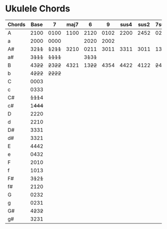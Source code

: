 # Ukulele Chords

| Chords         | Base           | 7            | maj7 | 6            | 9    | sus4 | sus2 | 7sus4       | aug  | dim  | add9 |
|----------------|----------------|--------------|------|--------------|------|-------|-------|--------------|------|------|------|
|  A             |  2100          | 0100         | 1100 | 2120         | 0102 | 2200  | 2452  | 0200         | 2114 | 2323 | 2102 |
|  a             |  2000          | 0000         |      | 2020         | 2002 |       |       |              |      |      |      |
|  A#            |  32~~11~~      | ~~1~~2~~11~~ | 3210 | 0211         | 3011 | 3311  | 3011  | 1311         | 3221 | 3101 | 3213 |
|  a#            |  3~~111~~      | ~~1111~~     |      | 3~~1~~3~~1~~ |      |       |       |              |      |      |      |
|  B             |  43~~22~~      | ~~2~~3~~22~~ | 4321 | 13~~22~~     | 4354 | 4422  | 4122  | ~~2~~4~~22~~ | 4332 | 4212 | 4324 |
|  b             |  4~~222~~      | ~~2222~~     |      |              |      |       |       |              |      |      |      |
|  C             |  0003          |              |      |              |      |       |       |              |      |      |      |
|  c             |  0333          |              |      |              |      |       |       |              |      |      |      |
|  C#            |  ~~111~~4      |              |      |              |      |       |       |              |      |      |      |
|  c#            |  1~~444~~      |              |      |              |      |       |       |              |      |      |      |
|  D             |  2220          |              |      |              |      |       |       |              |      |      |      |
|  d             |  2210          |              |      |              |      |       |       |              |      |      |      |
|  D#            |  3331          |              |      |              |      |       |       |              |      |      |      |
|  d#            |  3321          |              |      |              |      |       |       |              |      |      |      |
|  E             |  4442          |              |      |              |      |       |       |              |      |      |      |
|  e             |  0432          |              |      |              |      |       |       |              |      |      |      |
|  F             |  2010          |              |      |              |      |       |       |              |      |      |      |
|  f             |  1013          |              |      |              |      |       |       |              |      |      |      |
|  F#            |  3~~1~~2~~1~~  |              |      |              |      |       |       |              |      |      |      |
|  f#            |  2120          |              |      |              |      |       |       |              |      |      |      |
|  G             |  0232          |              |      |              |      |       |       |              |      |      |      |
|  g             |  0231          |              |      |              |      |       |       |              |      |      |      |
|  G#            |  4~~2~~3~~2~~  |              |      |              |      |       |       |              |      |      |      |
|  g#            |  3231          |              |      |              |      |       |       |              |      |      | x    |